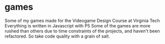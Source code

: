 # games
Some of my games made for the Videogame Design Course at Virginia Tech
Everything is written in Javascript with P5
Some of the games are more rushed than others due to time constraints of the projects, and haven't been refactored. So take code quality with a grain of salt.
